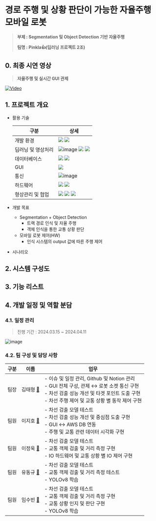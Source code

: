 # 경로 주행 및 상황 판단이 가능한 자율주행 모바일 로봇
> **부제 : Segmentation 및 Object Detection 기반 자율주행**
> 
> **팀명 : Pinkla👍(딥러닝 프로젝트 2조)**

## 0. 최종 시연 영상
> **자율주행 및 실시간 GUI 관제**

[![Video](https://img.youtube.com/vi/h8wTT3QrS3Q/maxresdefault.jpg)](https://www.youtube.com/watch?v=h8wTT3QrS3Q)

## 1. 프로젝트 개요


    
- 활용 기술

    | 구분 | 상세 |
    |------------------|-----------------------------------------------------------------------------------------|
    | 개발 환경| <img src="https://img.shields.io/badge/ubuntu-E95420?style=for-the-badge&logo=ubuntu&logoColor=white"> <img src="https://img.shields.io/badge/python-3776AB?style=for-the-badge&logo=python&logoColor=white">|
    | 딥러닝 및 영상처리 | ![image](https://github.com/addinedu-ros-4th/deeplearning-repo-2/assets/87963649/4b5eb6a3-0777-41c9-b498-2ea8e5a8daf5) <img src="https://img.shields.io/badge/opencv-5C3EE8?style=for-the-badge&logo=opencv&logoColor=white"> <img src="https://img.shields.io/badge/pytorch-EE4C2C?style=for-the-badge&logo=pytorch&logoColor=white">|
    | 데이터베이스| <img src="https://img.shields.io/badge/aws rds-527FFF?style=for-the-badge&logo=amazonaws&logoColor=white"> <img src="https://img.shields.io/badge/mysql-4479A1?style=for-the-badge&logo=mysql&logoColor=white">|
    | GUI| <img src="https://img.shields.io/badge/qt-41CD52?style=for-the-badge&logo=qt&logoColor=white">|
    | 통신| ![image](https://github.com/addinedu-ros-4th/deeplearning-repo-2/assets/87963649/9d587f25-a595-453d-baee-f5f034e5a1cf)|
    | 하드웨어| <img src="https://img.shields.io/badge/raspberry pi 5-A22846?style=for-the-badge&logo=raspberrypi&logoColor=white"> <img src="https://img.shields.io/badge/arduino-00878F?style=for-the-badge&logo=arduino&logoColor=white">|
    | 형상관리 및 협업| <img src="https://img.shields.io/badge/github-181717?style=for-the-badge&logo=github&logoColor=white"> <img src="https://img.shields.io/badge/notion-000000?style=for-the-badge&logo=notion&logoColor=white"> <img src="https://img.shields.io/badge/slack-4A154B?style=for-the-badge&logo=slack&logoColor=white">|



- 개발 목표
    - Segmentation + Object Detection
        - 트랙 경로 인식 및 자율 주행
        - 객체 인식을 통한 교통 상황 판단
    - 모바일 로봇 제어(HW)
        - 인식 시스템의 output 값에 따른 주행 제어
     
- 시나리오


## 2. 시스템 구성도



## 3. 기능 리스트



## 4. 개발 일정 및 역할 분담
### 4.1. 일정 관리
> 진행 기간 : 2024.03.15 ~ 2024.04.11

![image](https://github.com/addinedu-ros-4th/deeplearning-repo-2/assets/87963649/d096d41f-d745-400c-a2c2-63dd7c08e481)
### 4.2. 팀 구성 및 담당 사항
| 구분 | 이름 | 업무 |
|------|--------|-------------------------------------------------------------------------------------------|
| 팀장 | 김태형 [📧](mailto:gudxok911@gmail.com)| - 이슈 및 일정 관리, Github 및 Notion 관리<br>- GUI 전체 구성, 관제 ↔ 로봇 소켓 통신 구현<br>- 차선 검출 성능 개선 및 타겟 포인트 도출 구현<br>- 차선 주행 제어 및 교통 상황 별 동작 제어 구현 |
| 팀원 | 이지호 [📧](mailto:dlwlgh0106@gmail.com)| - 차선 검출 모델 테스트<br>- 차선 검출 성능 개선 및 중심점 도출 구현<br>- GUI ↔ AWS DB 연동<br>- 주행 및 교통 관련 데이터 시각화 구현 |
| 팀원 | 이정욱 [📧](mailto:leejungwook0211@gmail.com)| - 차선 검출 모델 테스트<br>- 교통 객체 검출 및 거리 측정 구현<br>- IO 하드웨어 및 교통 상황 별 IO 제어 구현 |
| 팀원 | 유동규 [📧](mailto:rdk5607@gmail.com)| - 차선 검출 모델 테스트<br>- 교통 객체 검출 및 거리 측정 테스트<br>- YOLOv8 학습 |
| 팀원 | 임수빈 [📧](mailto:lsv2620@gmail.com)| - 차선 검출 모델 테스트<br>- 교통 객체 검출 및 거리 측정 구현<br>- 교통 상황 인지 및 판단 구현<br>- YOLOv8 학습 |
